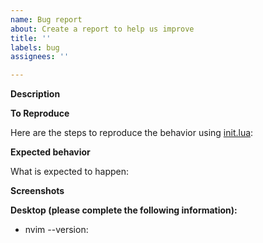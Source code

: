 ```yaml
---
name: Bug report
about: Create a report to help us improve
title: ''
labels: bug
assignees: ''

---
```


**Description**

<!-- A clear and concise description of what the bug is. -->

**To Reproduce**

Here are the steps to reproduce the behavior using [init.lua](../blob/main/tests/init.lua):

<!--

$ nvim -u tests/init.lua

1. ...
2. ...
3. ...
-->

**Expected behavior**

What is expected to happen:

**Screenshots**

<!-- if applicable -->

**Desktop (please complete the following information):**

 - nvim --version:
